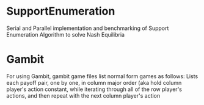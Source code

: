 # SupportEnumeration
Serial and Parallel implementation and benchmarking of Support 
Enumeration Algorithm to solve Nash Equilibria

# Gambit
For using Gambit, gambit game files list normal form games as follows:
    Lists each payoff pair, one by one, in column major order (aka hold column
    player's action constant, while iterating through all of the row player's 
    actions, and then repeat with the next column player's action

